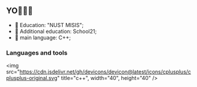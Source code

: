 ## YO👋👋👋

- 🌱 Education: "NUST MISIS";
- 🤔 Additional education: School21;
- 💬 main language: С++;

### Languages and tools
<img src="https://cdn.jsdelivr.net/gh/devicons/devicon@latest/icons/cplusplus/cplusplus-original.svg" title="c++", width="40", height="40" />&nbsp;
          
